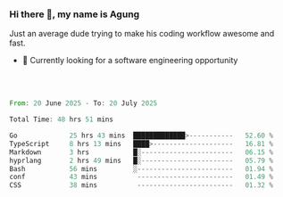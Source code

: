 ### Hi there 👋, my name is Agung
Just an average dude trying to make his coding workflow awesome and fast.

<!--
**agungfir98/agungfir98** is a ✨ _special_ ✨ repository because its `README.md` (this file) appears on your GitHub profile.
-->

- 🔭 Currently looking for a software engineering opportunity
<br/>
<br/>
<!--START_SECTION:waka-->

```rust
From: 20 June 2025 - To: 20 July 2025

Total Time: 48 hrs 51 mins

Go             25 hrs 43 mins  █████████████>-----------   52.60 %
TypeScript     8 hrs 13 mins   ████>--------------------   16.81 %
Markdown       3 hrs           █░-----------------------   06.15 %
hyprlang       2 hrs 49 mins   █░-----------------------   05.79 %
Bash           56 mins         ░------------------------   01.94 %
conf           43 mins          ------------------------   01.49 %
CSS            38 mins          ------------------------   01.32 %
```

<!--END_SECTION:waka-->
